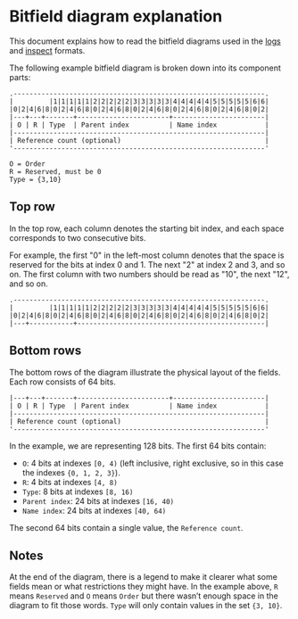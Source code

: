 # Bitfield diagram explanation

This document explains how to read the bitfield diagrams used in the
[logs][log_format] and [inspect][inspect_format] formats.

The following example bitfield diagram is broken down into its component parts:

```
.---------------------------------------------------------------.
|         |1|1|1|1|1|2|2|2|2|2|3|3|3|3|3|4|4|4|4|4|5|5|5|5|5|6|6|
|0|2|4|6|8|0|2|4|6|8|0|2|4|6|8|0|2|4|6|8|0|2|4|6|8|0|2|4|6|8|0|2|
|---+---+-------+-----------------------+-----------------------|
| O | R | Type  | Parent index          | Name index            |
|---------------------------------------------------------------|
| Reference count (optional)                                    |
'---------------------------------------------------------------'

O = Order
R = Reserved, must be 0
Type = {3,10}
```

## Top row

In the top row, each column denotes the starting bit index, and each
space corresponds to two consecutive bits.

For example, the first "0" in the left-most column denotes that the
space is reserved for the bits at index 0 and 1. The next "2" at index
2 and 3, and so on. The first column with two numbers should be read as
"10", the next "12", and so on.

```
.---------------------------------------------------------------.
|         |1|1|1|1|1|2|2|2|2|2|3|3|3|3|3|4|4|4|4|4|5|5|5|5|5|6|6|
|0|2|4|6|8|0|2|4|6|8|0|2|4|6|8|0|2|4|6|8|0|2|4|6|8|0|2|4|6|8|0|2|
|---+-----------+-----------------------------------------------|
```

## Bottom rows

The bottom rows of the diagram illustrate the physical layout of the fields. Each row consists of
64 bits.

```
|---+---+-------+-----------------------+-----------------------|
| O | R | Type  | Parent index          | Name index            |
|---------------------------------------------------------------|
| Reference count (optional)                                    |
'---------------------------------------------------------------'
```

In the example, we are representing 128 bits. The first 64 bits contain:

- `O`: 4 bits at indexes `[0, 4)` (left inclusive, right exclusive, so in this
  case the indexes `{0, 1, 2, 3}`).
- `R`: 4 bits at indexes `[4, 8)`
- `Type`: 8 bits at indexes `[8, 16)`
- `Parent index`: 24 bits at indexes `[16, 40)`
- `Name index`: 24 bits at indexes `[40, 64)`

The second 64 bits contain a single value, the `Reference count`.

## Notes

At the end of the diagram, there is a legend to make it clearer what some fields mean or what
restrictions they might have. In the example above, `R` means `Reserved` and `O` means `Order` but
there wasn’t enough space in the diagram to fit those words. `Type` will only contain values in the
set `{3, 10}`.


[inspect_format]: reference/platform-spec/diagnostics/inspect-vmo-format.md
[log_format]: reference/platform-spec/diagnostics/logs-encoding.md
